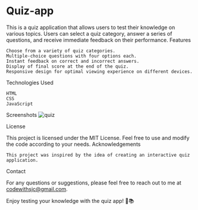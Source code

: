 # Quiz-app

This is a quiz application that allows users to test their knowledge on various topics. Users can select a quiz category, answer a series of questions, and receive immediate feedback on their performance.
Features

    Choose from a variety of quiz categories.
    Multiple-choice questions with four options each.
    Instant feedback on correct and incorrect answers.
    Display of final score at the end of the quiz.
    Responsive design for optimal viewing experience on different devices.

Technologies Used

    HTML
    CSS
    JavaScript
    
Screenshots
![quiz](https://github.com/SurajJCk/Quiz-app/assets/33105027/4ea18a78-bfb5-47e1-a32d-0d124bff8488)

License

This project is licensed under the MIT License. Feel free to use and modify the code according to your needs.
Acknowledgements

    This project was inspired by the idea of creating an interactive quiz application.

Contact

For any questions or suggestions, please feel free to reach out to me at codewithsjc@gmail.com.

Enjoy testing your knowledge with the quiz app! 🧠📚
